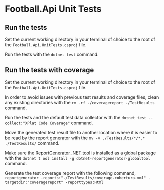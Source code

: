 # Football.Api Unit Tests

## Run the tests

Set the current working directory in your terminal of choice to the root of the `Football.Api.UnitTests.csproj` file.

Run the tests with the `dotnet test` command.

## Run the tests with coverage

Set the current working directory in your terminal of choice to the root of the `Football.Api.UnitTests.csproj` file.

In order to avoid issues with previous test results and coverage files, clean any existing directories with the `rm -rf ./coveragereport ./TestResults` command.

Run the tests and the default test data collector with the `dotnet test --collect:"XPlat Code Coverage"` command.

Move the generated test result file to another location where it is easier to be read by the report generator with the `mv -v ./TestResults/*/*.* ./TestResults/` command.

Make sure the [ReportGenerator .NET tool](https://www.nuget.org/packages/dotnet-reportgenerator-globaltool) is installed as a global package with the `dotnet t ool install -g dotnet-reportgenerator-globaltool` command.

Generate the test coverage report with the following command, `reportgenerator -reports:"./TestResults/coverage.cobertura.xml" -targetdir:"coveragereport" -reporttypes:Html`
